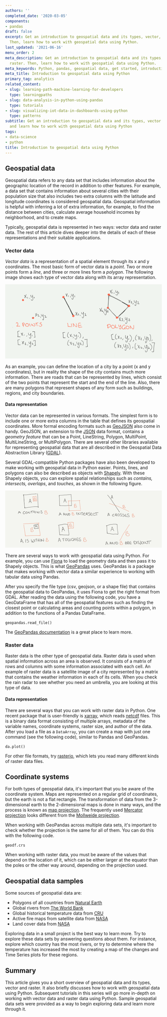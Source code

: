 ```yaml
---
authors: ''
completed_date: '2020-03-05'
components:
- pandas
draft: false
excerpt: Get an introduction to geospatial data and its types, vector, and raster.
  Then, learn how to work with geospatial data using Python.
last_updated: '2021-06-16'
menu_order: 2
meta_description: Get an introduction to geospatial data and its types, vector, and
  raster. Then, learn how to work with geospatial data using Python.
meta_keywords: Python, pandas, geospatial data, get started, introduction
meta_title: Introduction to geospatial data using Python
primary_tag: analytics
related_content:
- slug: learning-path-machine-learning-for-developers
  type: learningpaths
- slug: data-analysis-in-python-using-pandas
  type: tutorials
- slug: visualizing-iot-data-in-dashboards-using-python
  type: patterns
subtitle: Get an introduction to geospatial data and its types, vector and raster,
  and learn how to work with geospatial data using Python
tags:
- data-science
- python
title: Introduction to geospatial data using Python
---
```


## Geospatial data

Geospatial data refers to any data set that includes information about the geographic location of the record in addition to other features. For example, a data set that contains information about several cities with their population size that also includes two extra columns with the latitude and longitude coordinates is considered geospatial data. Geospatial information is helpful with inferring a lot of extra information, for example, to find the distance between cities, calculate average household incomes by neighborhood, and to create maps.

Typically, geospatial data is represented in two ways: vector data and raster data. The rest of this article dives deeper into the details of each of these representations and their suitable applications.

### Vector data

 _Vector data_ is a representation of a spatial element through its x and y coordinates. The most basic form of vector data is a _point_. Two or more points form a _line_, and three or more lines form a _polygon_. The following image shows each type of vector data along with its array representation.

![Points, lines and polygons](images/working-with-data-in-python-1.jpg)

As an example, you can define the location of a city by a point (x and y coordinates), but in reality the shape of the city contains much more information. There are roads that can be represented by lines, which consist of the two points that represent the start and the end of the line. Also, there are many polygons that represent shapes of any form such as buildings, regions, and city boundaries.

#### Data representation

Vector data can be represented in various formats. The simplest form is to include one or more extra columns in the table that defines its geospatial coordinates. More formal encoding formats such as [GeoJSON](https://geojson.org/) also come in handy. GeoJSON, an extension to the <a href="https://www.json.org/json-en.html" target="_blank" rel="noopener noreferrer">JSON</a> data format, contains a _geometry feature_ that can be a Point, LineString, Polygon, MultiPoint, MultiLineString, or MultiPolygon. There are several other libraries available for representing geospatial data that are all described in the Geospatial Data Abstraction Library (<a href="https://gdal.org/" target="_blank" rel="noopener noreferrer">GDAL</a>).

Several GDAL-compatible Python packages have also been developed to make working with geospatial data in Python easier. Points, lines, and polygons can also be described as objects with <a href="https://shapely.readthedocs.io/" target="_blank" rel="noopener noreferrer">Shapely</a>. With these Shapely objects, you can explore spatial relationships such as _contains, intersects, overlaps_, and _touches_, as shown in the following figure.

![Points, lines and polygons](images/working-with-data-in-python-2.jpg)

There are several ways to work with geospatial data using Python. For example, you can use <a href="https://pypi.org/project/Fiona/" target="_blank" rel="noopener noreferrer">Fiona</a> to load the geometry data and then pass it to Shapely objects. This is what <a href="https://geopandas.org/" target="_blank" rel="noopener noreferrer">GeoPandas</a> uses. GeoPandas is a package that makes working with vector data a similar experience to working with tabular data using Pandas.

After you specify the file type (csv, geojson, or a shape file) that contains the geospatial data to GeoPandas, it uses Fiona to get the right format from GDAL. After reading the data using the following code, you have a GeoDataFrame that has all of the geospatial features such as finding the closest point or calculating areas and counting points within a polygon, in addition to the functions of a Pandas DataFrame.

```
geopandas.read_file()
```

The <a href="https://geopandas.org/" target="_blank" rel="noopener noreferrer">GeoPandas documentation</a> is a great place to learn more.

### Raster data

Raster data is the other type of geospatial data. Raster data is used when spatial information across an area is observed. It consists of a matrix of rows and columns with some information associated with each cell. An example of raster data is a satellite image of a city represented by a matrix that contains the weather information in each of its cells. When you check the rain radar to see whether you need an umbrella, you are looking at this type of data.

#### Data representation

There are several ways that you can work with raster data in Python. One recent package that is user-friendly is <a href="http://xarray.pydata.org/en/stable/" target="_blank" rel="noopener noreferrer">xarray</a>, which reads <a href="https://www.unidata.ucar.edu/software/netcdf/docs/faq.html#What-Is-netCDF" target="_blank" rel="noopener noreferrer">netcdf</a> files. This is a binary data format consisting of multiple arrays, metadata of the variable names, coordinate systems, raster size, and author of the data. After you load a file as a `DataArray`, you can create a map with just one command (see the following code), similar to Pandas and GeoPandas.

```
da.plot()
```

For other file formats, try <a href="https://rasterio.readthedocs.io/en/latest/intro.html" target="_blank" rel="noopener noreferrer">rasterio</a>, which lets you read many different kinds of raster data files.

## Coordinate systems

For both types of geospatial data, it's important that you be aware of the coordinate system. Maps are represented on a regular grid of coordinates, but the earth is not a flat rectangle. The transformation of data from the 3-dimensional earth to the 2-dimensional maps is done in many ways, and the process is known as <a href="https://en.wikipedia.org/wiki/Map_projection" target="_blank" rel="noopener noreferrer">map projection</a>. The frequently used <a href="https://en.wikipedia.org/wiki/Mercator_projection" target="_blank" rel="noopener noreferrer">Mercator projection</a> looks different from the <a href="https://en.wikipedia.org/wiki/Mollweide_projection" target="_blank" rel="noopener noreferrer">Mollweide projection</a>.

When working with GeoPandas across multiple data sets, it's important to check whether the projection is the same for all of them. You can do this with the following code.

```
geodf.crs

```

When working with raster data, you must be aware of the values that depend on the location of it, which can be either larger at the equator than the poles or the other way around, depending on the projection used.

## Geospatial data samples

Some sources of geospatial data are:

* Polygons of all countries from <a href="https://www.naturalearthdata.com/downloads/50m-cultural-vectors/50m-admin-0-countries-2/" target="_blank" rel="noopener noreferrer">Natural Earth</a>
* Global rivers from <a href="https://datacatalog.worldbank.org/dataset/major-rivers-world" target="_blank" rel="noopener noreferrer">The World Bank</a>
* Global historical temperature data from <a href="https://crudata.uea.ac.uk/cru/data/hrg/" target="_blank" rel="noopener noreferrer">CRU</a>
* Active fire maps from satellite data from <a href="https://firms.modaps.eosdis.nasa.gov/active_fire/#firms-shapefile" target="_blank" rel="noopener noreferrer">NASA</a>
* Land cover data from <a href="https://modis.gsfc.nasa.gov/data/dataprod/mod12.php" target="_blank" rel="noopener noreferrer">NASA</a>

Exploring data in a small project is the best way to learn more. Try to explore these data sets by answering questions about them. For instance, explore which country has the most rivers, or try to determine where the temperature has increased the most by creating a map of the changes and Time Series plots for these regions.

## Summary

This article gives you a short overview of geospatial data and its types, vector and raster. It also briefly discusses how to work with geospatial data using Python. Subsequent tutorials in this series will go more in-depth on working with vector data and raster data using Python. Sample geospatial data sets were provided as a way to begin exploring data and learn more through it.